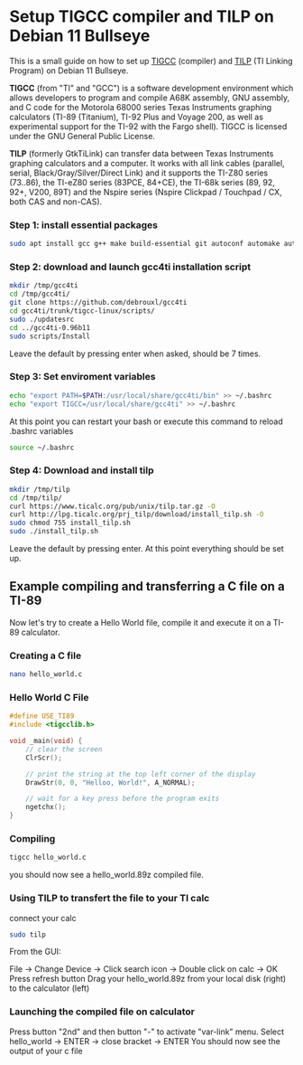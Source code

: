 # Setup TIGCC compiler and TILP on Debian 11 Bullseye
This is a small guide on how to set up [TIGCC](http://tigcc.ticalc.org/) (compiler) and [TILP](http://lpg.ticalc.org/prj_tilp/) (TI Linking Program) on Debian 11 Bullseye.

**TIGCC** (from "TI" and "GCC") is a software development environment which allows developers to program and compile A68K assembly, GNU assembly, and C code for the Motorola 68000 series Texas Instruments graphing calculators (TI-89 (Titanium), TI-92 Plus and Voyage 200, as well as experimental support for the TI-92 with the Fargo shell). TIGCC is licensed under the GNU General Public License. 

**TILP** (formerly GtkTiLink) can transfer data between Texas Instruments graphing calculators and a computer. It works with all link cables (parallel, serial, Black/Gray/Silver/Direct Link) and it supports the TI-Z80 series (73..86), the TI-eZ80 series (83PCE, 84+CE), the TI-68k series (89, 92, 92+, V200, 89T) and the Nspire series (Nspire Clickpad / Touchpad / CX, both CAS and non-CAS).


### Step 1: install essential packages
```bash
sudo apt install gcc g++ make build-essential git autoconf automake autopoint libtool libtool-bin libglib2.0-dev zlib1g-dev libusb-1.0-0-dev libgtk2.0-dev libglade2-dev gettext bison flex groff texinfo xdg-utils libarchive-dev intltool
```


### Step 2: download and launch gcc4ti installation script
```bash
mkdir /tmp/gcc4ti
cd /tmp/gcc4ti/
git clone https://github.com/debrouxl/gcc4ti
cd gcc4ti/trunk/tigcc-linux/scripts/
sudo ./updatesrc
cd ../gcc4ti-0.96b11
sudo scripts/Install
```
Leave the default by pressing enter when asked, should be 7 times.


### Step 3: Set enviroment variables
```bash
echo "export PATH=$PATH:/usr/local/share/gcc4ti/bin" >> ~/.bashrc
echo "export TIGCC=/usr/local/share/gcc4ti" >> ~/.bashrc
```
At this point you can restart your bash or execute this command to reload .bashrc variables
```bash
source ~/.bashrc
```


### Step 4: Download and install tilp
```bash
mkdir /tmp/tilp
cd /tmp/tilp/
curl https://www.ticalc.org/pub/unix/tilp.tar.gz -O
curl http://lpg.ticalc.org/prj_tilp/download/install_tilp.sh -O
sudo chmod 755 install_tilp.sh
sudo ./install_tilp.sh
```
Leave the default by pressing enter.
At this point everything should be set up.


## Example compiling and transferring a C file on a TI-89
Now let's try to create a Hello World file, compile it and execute it on a TI-89 calculator.

### Creating a C file
```bash
nano hello_world.c
```


### Hello World C File
```c
#define USE_TI89
#include <tigcclib.h>

void _main(void) {
    // clear the screen
    ClrScr();

    // print the string at the top left corner of the display
    DrawStr(0, 0, "Helloo, World!", A_NORMAL);

    // wait for a key press before the program exits
    ngetchx();
}
```


### Compiling
```bash
tigcc hello_world.c
```
you should now see a hello_world.89z compiled file.


### Using TILP to transfert the file to your TI calc
connect your calc
```bash
sudo tilp
```
From the GUI:

File -> Change Device -> Click search icon -> Double click on calc -> OK
Press refresh button
Drag your hello_world.89z from your local disk (right) to the calculator (left)


### Launching the compiled file on calculator
Press button "2nd" and then button "-" to activate "var-link" menu.
Select hello_world -> ENTER -> close bracket -> ENTER
You should now see the output of your c file 




